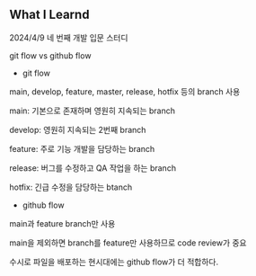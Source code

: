 ## What I Learnd
2024/4/9 네 번째 개발 입문 스터디

git flow vs github flow

- git flow

main, develop, feature, master, release, hotfix 등의 branch 사용

main: 기본으로 존재하며 영원히 지속되는 branch 

develop: 영원히 지속되는 2번째 branch

feature: 주로 기능 개발을 담당하는 branch

release: 버그를 수정하고 QA 작업을 하는 branch

hotfix: 긴급 수정을 담당하는 btanch

- github flow

main과 feature branch만 사용

main을 제외하면 branch를 feature만 사용하므로 code review가 중요  

수시로 파일을 배포하는 현시대에는 github flow가 더 적합하다.
